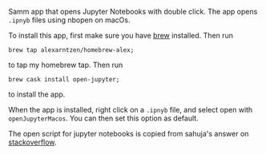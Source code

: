 Samm app that opens Jupyter Notebooks with double click. The app opens `.ipnyb` files using nbopen on macOs.  

To install this app, first make sure you have [brew](https://brew.sh/index) installed. 
Then run
``` 
brew tap alexarntzen/homebrew-alex;
``` 
to tap my homebrew tap. Then run 
``` 
brew cask install open-jupyter;
``` 
to install the app. 


When the app is installed, right click on a `.ipnyb` file, and select open with `openJupyterMacos`. You can then set this option as default.


The open script for jupyter notebooks is copied from sahuja's answer on [stackoverflow](https://stackoverflow.com/questions/16158893/open-an-ipython-notebook-via-double-click-on-osx/46995543).
